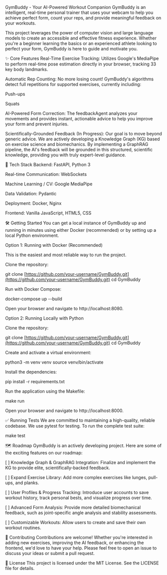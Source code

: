 GymBuddy - Your AI-Powered Workout Companion
GymBuddy is an intelligent, real-time personal trainer that uses your webcam to help you achieve perfect form, count your reps, and provide meaningful feedback on your workouts.

This project leverages the power of computer vision and large language models to create an accessible and effective fitness experience. Whether you're a beginner learning the basics or an experienced athlete looking to perfect your form, GymBuddy is here to guide and motivate you.

✨ Core Features
Real-Time Exercise Tracking: Utilizes Google's MediaPipe to perform real-time pose estimation directly in your browser, tracking 33 key body landmarks.

Automatic Rep Counting: No more losing count! GymBuddy's algorithms detect full repetitions for supported exercises, currently including:

Push-ups

Squats

AI-Powered Form Correction: The feedbackAgent analyzes your movements and provides instant, actionable advice to help you improve your form and prevent injuries.

Scientifically-Grounded Feedback (In Progress): Our goal is to move beyond generic advice. We are actively developing a Knowledge Graph (KG) based on exercise science and biomechanics. By implementing a GraphRAG pipeline, the AI's feedback will be grounded in this structured, scientific knowledge, providing you with truly expert-level guidance.

🚀 Tech Stack
Backend: FastAPI, Python 3

Real-time Communication: WebSockets

Machine Learning / CV: Google MediaPipe

Data Validation: Pydantic

Deployment: Docker, Nginx

Frontend: Vanilla JavaScript, HTML5, CSS

🛠️ Getting Started
You can get a local instance of GymBuddy up and running in minutes using either Docker (recommended) or by setting up a local Python environment.

Option 1: Running with Docker (Recommended)

This is the easiest and most reliable way to run the project.

Clone the repository:

git clone [https://github.com/your-username/GymBuddy.git](https://github.com/your-username/GymBuddy.git)
cd GymBuddy

Run with Docker Compose:

docker-compose up --build

Open your browser and navigate to http://localhost:8080.

Option 2: Running Locally with Python

Clone the repository:

git clone [https://github.com/your-username/GymBuddy.git](https://github.com/your-username/GymBuddy.git)
cd GymBuddy

Create and activate a virtual environment:

python3 -m venv venv
source venv/bin/activate

Install the dependencies:

pip install -r requirements.txt

Run the application using the Makefile:

make run

Open your browser and navigate to http://localhost:8000.

✅ Running Tests
We are committed to maintaining a high-quality, reliable codebase. We use pytest for testing. To run the complete test suite:

make test

🗺️ Roadmap
GymBuddy is an actively developing project. Here are some of the exciting features on our roadmap:

[ ] Knowledge Graph & GraphRAG Integration: Finalize and implement the KG to provide elite, scientifically-backed feedback.

[ ] Expand Exercise Library: Add more complex exercises like lunges, pull-ups, and planks.

[ ] User Profiles & Progress Tracking: Introduce user accounts to save workout history, track personal bests, and visualize progress over time.

[ ] Advanced Form Analysis: Provide more detailed biomechanical feedback, such as joint-specific angle analysis and stability assessments.

[ ] Customizable Workouts: Allow users to create and save their own workout routines.

🤝 Contributing
Contributions are welcome! Whether you're interested in adding new exercises, improving the AI feedback, or enhancing the frontend, we'd love to have your help. Please feel free to open an issue to discuss your ideas or submit a pull request.

📄 License
This project is licensed under the MIT License. See the LICENSE file for details.